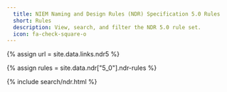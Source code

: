 ```yaml
---
  title: NIEM Naming and Design Rules (NDR) Specification 5.0 Rules
  short: Rules
  description: View, search, and filter the NDR 5.0 rule set.
  icon: fa-check-square-o
---
```


{% assign url = site.data.links.ndr5 %}

{% assign rules = site.data.ndr["5_0"].ndr-rules %}

{% include search/ndr.html %}
